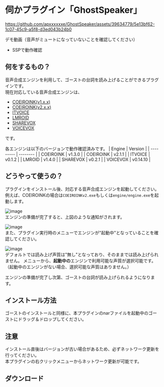 # 伺かプラグイン「GhostSpeaker」

https://github.com/apxxxxxxe/GhostSpeaker/assets/39634779/5e13bf62-1c07-45c9-a5f8-d3ed043b24b0

デモ動画（音声がミュートになっていないことを確認してください）

- SSPで動作確認

## 何をするもの？
音声合成エンジンを利用して、ゴーストの台詞を読み上げることができるプラグインです。  
現在対応している音声合成エンジンは、

- [COEIROINK(v1.x.x)](https://coeiroink.com/)
- [COEIROINK(v2.x.x)](https://coeiroink.com/)
- [ITVOICE](http://itvoice.starfree.jp/)
- [LMROID](https://lmroidsoftware.wixsite.com/nhoshio)
- [SHAREVOX](https://www.sharevox.app/)
- [VOICEVOX](https://voicevox.hiroshiba.jp/)

です。

各エンジンは以下のバージョンで動作確認済みです。
| Engine    | Version  |
| --------- | -------- |
| COEIROINK | v1.3.0   | 
| COEIROINK | v2.1.1   |
| ITVOICE   | v0.1.2   |
| LMROID    | v1.4.0   |
| SHAREVOX  | v0.2.1   |
| VOICEVOX  | v0.14.10 |

## どうやって使うの？
プラグインをインストール後、対応する音声合成エンジンを起動してください。例えば、COEIROINKの場合は`COEIROINKv2.exe`もしくは`engine/engine.exe`を起動します。

![image](https://github.com/apxxxxxxe/GhostSpeaker/assets/39634779/839f5241-6e00-46b1-8d53-49dfecce10e2)    
エンジンの準備が完了すると、上図のような通知がされます。

![image](https://github.com/apxxxxxxe/GhostSpeaker/assets/39634779/480b81e6-9665-4577-9b53-c4c27b23c47c)  
また、プラグイン実行時のメニューでエンジンが"起動中"となっていることを確認してください。

![image](https://github.com/apxxxxxxe/GhostSpeaker/assets/39634779/d0f8e33b-4958-4c3d-9946-fad84d302fd8)  
デフォルトでは読み上げ声質は"無し"となっており、そのままでは読み上げられません。
メニューから、**起動中の**エンジンで利用可能な声質が選択可能です。  
（起動中のエンジンがない場合、選択可能な声質はありません。）

エンジンの準備が完了し次第、ゴーストの台詞が読み上げられるようになります。

## インストール方法
ゴーストのインストールと同様に、本プラグインのnarファイルを起動中のゴーストにドラッグ＆ドロップしてください。  

## 注意
インストール直後はバージョンが古い場合があるため、必ずネットワーク更新を行ってください。  
本プラグインの右クリックメニューからネットワーク更新が可能です。

## ダウンロード
